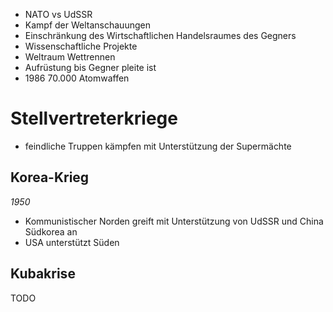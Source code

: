 - NATO vs UdSSR
- Kampf der Weltanschauungen
- Einschränkung des Wirtschaftlichen Handelsraumes des Gegners
- Wissenschaftliche Projekte 
- Weltraum Wettrennen
- Aufrüstung bis Gegner pleite ist
- 1986 70.000 Atomwaffen

# Stellvertreterkriege
- feindliche Truppen kämpfen mit Unterstützung der Supermächte

## Korea-Krieg
_1950_
- Kommunistischer Norden greift mit Unterstützung von UdSSR und China Südkorea an
- USA unterstützt Süden

## Kubakrise
TODO